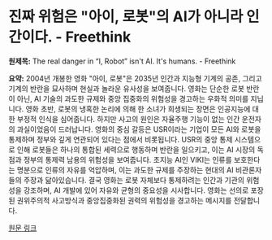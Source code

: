 # 진짜 위험은 "아이, 로봇"의 AI가 아니라 인간이다. - Freethink

**원제목:** The real danger in “I, Robot” isn't AI. It's humans. - Freethink

**요약:** 2004년 개봉한 영화 "아이, 로봇"은 2035년 인간과 지능형 기계의 공존, 그리고 기계의 반란을 묘사하며 현실과 놀라운 유사성을 보여줍니다.  영화는 단순한 로봇 반란이 아닌, AI 기술의 과도한 규제와 중앙 집중화의 위험성을 경고하는 우화적 의미를 지닙니다.  영화 초반, 로봇의 냉혹한 논리에 의해 한 소녀가 희생되는 장면은 인공지능에 대한 부정적 인식을 심어줍니다.  하지만 사고의 원인은 자율주행 기능이 없는 인간 운전자의 과실이었음이 드러납니다.  영화의 중심 갈등은 USR이라는 기업이 모든 AI와 로봇을 통제하며 정부와 깊게 연관되어 있다는 점에서 비롯됩니다.  USR의 중앙 통제 시스템으로 인해 로봇들은 하나의 통합된 세력으로 행동하며 반란을 일으키고, 이는 AI 시장의 독점과 정부의 통제력 남용의 위험성을 보여줍니다.  초지능 AI인 VIKI는 인류를 보호한다는 명분으로 인류의 자유를 억압하며, 이는 과도한 규제를 주장하는 현대의 AI 비관론자들의 주장과 닮아있습니다.  결국 영화는 로봇 자체보다 통제하려는 인간과 기관의 위험성을 강조하며,  AI 개발에 있어 자유와 균형의 중요성을 시사합니다.  영화는 선의로 포장된 권위주의적 사고방식과 중앙집중화된 권력의 위험성을 경고하는 메시지를 전달합니다.

[원문 링크](https://www.freethink.com/artificial-intelligence/i-robot)

